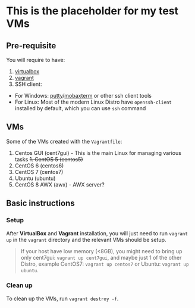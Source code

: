 # This is the placeholder for my test VMs

## Pre-requisite
You will require to have:
1. [virtualbox](https://www.virtualbox.org/wiki/Downloads)
1. [vagrant](https://www.vagrantup.com/downloads)
1. SSH client:
  - For Windows: [putty](https://www.chiark.greenend.org.uk/~sgtatham/putty/latest.html)/[mobaxterm](https://mobaxterm.mobatek.net/download.html) or other ssh client tools
  - For Linux: Most of the modern Linux Distro have `openssh-client` installed by default, which you can use `ssh` command   
 
## VMs
Some of the VMs created with the `Vagrantfile`:
1. Centos GUI (cent7gui) - This is the main Linux for managing various tasks
~~1. CentOS 5 (centos5)~~
1. CentOS 6 (centos6)
1. CentOS 7 (centos7)
1. Ubuntu (ubuntu)
1. CentOS 8 AWX (awx) - AWX server?


## Basic instructions
### Setup
After **VirtualBox** and **Vagrant** installation, you will just need to run `vagrant up` in the `vagrant` directory and the relevant VMs should be setup.

> If your host have low memory (<8GB), you might need to bring up only cent7gui: `vagrant up cent7gui`, and maybe just 1 of the other Distro, example CentOS7: `vagrant up centos7` or Ubuntu: `vagrant up ubuntu`.

### Clean up
To clean up the VMs, run `vagrant destroy -f`.

